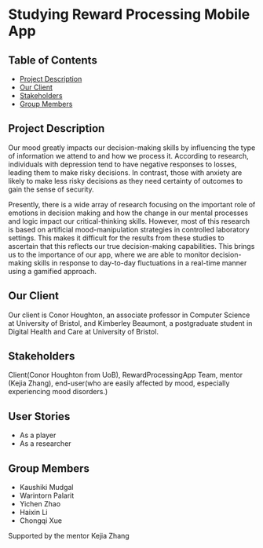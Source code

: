 # Studying Reward Processing Mobile App

## Table of Contents
- [Project Description](#project-description)
- [Our Client](#our-client)
- [Stakeholders](#Stakeholders)
- [Group Members](#group-members)

## Project Description
Our mood greatly impacts our decision-making skills by influencing the type of information we attend to and how we process it. According to research, individuals with depression tend to have negative responses to losses, leading them to make risky decisions. In contrast, those with anxiety are likely to make less risky decisions as they need certainty of outcomes to gain the sense of security.

Presently, there is a wide array of research focusing on the important role of emotions in decision making and how the change in our mental processes and logic impact our critical-thinking skills. However, most of this research is based on artificial mood-manipulation strategies in controlled laboratory settings. This makes it difficult for the results from these studies to ascertain that this reflects our true decision-making capabilities. This brings us to the importance of our app, where we are able to monitor decision-making skills in response to day-to-day fluctuations in a real-time manner using a gamified approach.

## Our Client
Our client is Conor Houghton, an associate professor in Computer Science at University of Bristol, and Kimberley Beaumont, a postgraduate student in Digital Health and Care at University of Bristol.

## Stakeholders
Client(Conor Houghton from UoB), RewardProcessingApp Team, mentor (Kejia Zhang), end-user(who are easily affected by mood, especially experiencing mood disorders.)

## User Stories
- As a player
- As a researcher

## Group Members
- Kaushiki Mudgal
- Warintorn Palarit
- Yichen Zhao
- Haixin Li
- Chongqi Xue

Supported by the mentor Kejia Zhang
